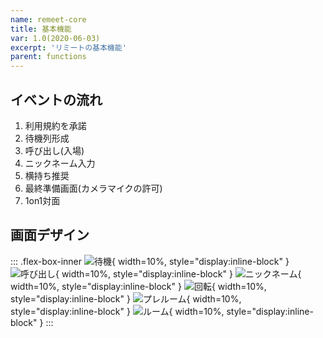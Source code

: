 ```yaml
---
name: remeet-core
title: 基本機能
var: 1.0(2020-06-03)
excerpt: 'リミートの基本機能'
parent: functions
---
```


## イベントの流れ

1. 利用規約を承諾
1. 待機列形成
1. 呼び出し(入場)
1. ニックネーム入力
1. 横持ち推奨
1. 最終準備画面(カメラマイクの許可)
1. 1on1対面

## 画面デザイン

::: .flex-box-inner
![待機](/images/functions/core-wait.png){ width=10%, style="display:inline-block" }
![呼び出し](/images/functions/core-calling.png){ width=10%, style="display:inline-block" }
![ニックネーム](/images/functions/core-nickname.png){ width=10%, style="display:inline-block" }
![回転](/images/functions/core-rotate.png){ width=10%, style="display:inline-block" }
![プレルーム](/images/functions/core-pre.png){ width=10%, style="display:inline-block" }
![ルーム](/images/functions/core-touch.png){ width=10%, style="display:inline-block" }
:::